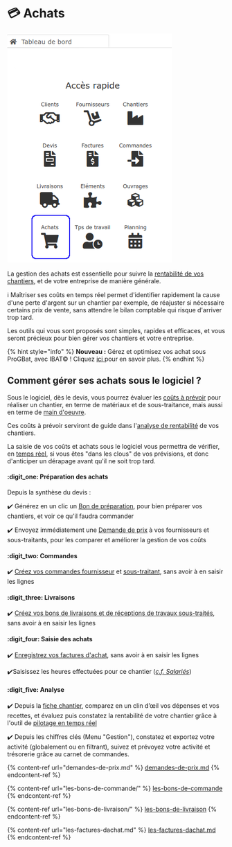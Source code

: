 # 💳 Achats

![](../../.gitbook/assets/achats-acces-rapide.png)

La gestion des achats est essentielle pour suivre la [rentabilité de vos chantiers](../les-chantiers-1/la-fiche-chantier-en-detail.md#onglet-travaux), et de votre entreprise de manière générale.

:information_source: Maîtriser ses coûts en temps réel permet d'identifier rapidement la cause d'une perte d'argent sur un chantier par exemple, de réajuster si nécessaire certains prix de vente, sans attendre le bilan comptable qui risque d'arriver trop tard.

Les outils qui vous sont proposés sont simples, rapides et efficaces, et vous seront précieux pour bien gérer vos chantiers et votre entreprise.

{% hint style="info" %}
**Nouveau :** Gérez et optimisez vos achat sous ProGBat, avec IBAT© ! Cliquez [ici ](ibat-c-facilite-and-optimise-vos-achats/)pour en savoir plus.
{% endhint %}

## Comment gérer ses achats sous le logiciel ?

Sous le logiciel, dès le devis, vous pourrez évaluer les [coûts à prévoir](../les-devis/creer-and-saisir-un-devis/prevoir-le-temps-passe.md) pour réaliser un chantier, en terme de matériaux et de sous-traitance, mais aussi en terme de [main d'oeuvre](../les-devis/creer-and-saisir-un-devis/prevoir-le-temps-passe.md).

Ces coûts à prévoir serviront de guide dans l'[analyse de rentabilité](../les-chantiers-1/la-fiche-chantier-en-detail.md#onglet-travaux) de vos chantiers.

La saisie de vos coûts et achats sous le logiciel vous permettra de vérifier, en [temps réel](../les-chantiers-1/pilotage-temps-reel.md), si vous êtes "dans les clous" de vos prévisions, et donc d'anticiper un dérapage avant qu'il ne soit trop tard.



#### :digit_one: Préparation des achats

Depuis la synthèse du devis :

:heavy_check_mark: Générez en un clic un [Bon de préparation](../les-devis/creer-and-saisir-un-devis/synthese-du-devis.md#creer-un-bon-de-preparation), pour bien préparer vos chantiers, et voir ce qu'il faudra commander

:heavy_check_mark: Envoyez immédiatement une [Demande de prix](demandes-de-prix.md) à vos fournisseurs et sous-traitants, pour les comparer et améliorer la gestion de vos coûts



#### :digit_two: Commandes

:heavy_check_mark: [Créez vos commandes fournisseur](les-bons-de-commande/bon-de-commande-fournisseur.md) et [sous-traitant](les-bons-de-commande/bon-de-commande-sous-traitant.md), sans avoir à en saisir les lignes



#### :digit_three: Livraisons

:heavy_check_mark: [Créez vos bons de livraisons et de réceptions de travaux sous-traités](les-bons-de-livraison/), sans avoir à en saisir les lignes



#### :digit_four: Saisie des achats

:heavy_check_mark: [Enregistrez vos factures d'achat](les-factures-dachat.md), sans avoir à en saisir les lignes

:heavy_check_mark:Saisissez les heures effectuées pour ce chantier ([_c.f. Salariés_](../le-personnel/))



#### :digit_five: Analyse

:heavy_check_mark: Depuis la [fiche chantier](../les-chantiers-1/la-fiche-chantier-en-detail.md#onglet-travaux), comparez en un clin d’œil vos dépenses et vos recettes, et évaluez puis constatez la rentabilité de votre chantier grâce à l'outil de [pilotage en temps réel](../les-chantiers-1/pilotage-temps-reel.md)

:heavy_check_mark: Depuis les chiffres clés (Menu "Gestion"), constatez et exportez votre activité (globalement ou en filtrant), suivez et prévoyez votre activité et trésorerie grâce au carnet de commandes.



{% content-ref url="demandes-de-prix.md" %}
[demandes-de-prix.md](demandes-de-prix.md)
{% endcontent-ref %}

{% content-ref url="les-bons-de-commande/" %}
[les-bons-de-commande](les-bons-de-commande/)
{% endcontent-ref %}

{% content-ref url="les-bons-de-livraison/" %}
[les-bons-de-livraison](les-bons-de-livraison/)
{% endcontent-ref %}

{% content-ref url="les-factures-dachat.md" %}
[les-factures-dachat.md](les-factures-dachat.md)
{% endcontent-ref %}
